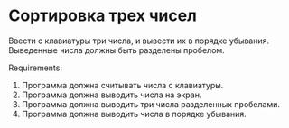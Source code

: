 # Сортировка трех чисел

Ввести с клавиатуры три числа, и вывести их в порядке убывания.
Выведенные числа должны быть разделены пробелом.


Requirements:
1. Программа должна считывать числа c клавиатуры.
2. Программа должна выводить числа на экран.
3. Программа должна выводить три числа разделенных пробелами.
4. Программа должна выводить числа в порядке убывания.